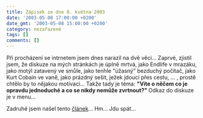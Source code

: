```yaml
---
title: Zápisek ze dne 8. května 2003
date: '2003-05-08 17:00:00 +0200'
date_gmt: '2003-05-08 15:00:00 +0200'
category: nezařazené
tags: []
comments: []
---
```

<p>Při procházení se intrnetem jsem dnes
narazil na dvě věci... Zaprvé, zjistil jsem, že diskuze na mých stránkách je
úplně mrtvá, jako Endlife v mrazáku, jako motýl zatavený ve smůle, jako tenhle
&quot;úžasný&quot; bezduchý počítač, jako Kurt Cobain ve vaně, jako prázdný
sešit, ježek jdoucí přes cestu, ... , prostě chtělo by to nějakou motivaci...
Takže tady je téma: <span style="font-weight:bold">&quot;Víte o něčem co je opravdu
jednoduché a co se nikdy nemůže zvrtnout?&quot; </span>Odkaz do diskuze je v
menu...</p>
<p>Zadruhé jsem našel tento <a
href="https://www.pooh.cz/a.asp?id=2004220&amp;db=" target="_blank">článek</a>... Hm...
Jdu spát...</p>
